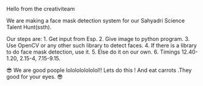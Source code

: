 Hello from the creativiteam

We are making a face mask detection system for our Sahyadri Science Talent Hunt(ssth).

Our steps are: 1. Get input from Esp. 2. Give image to python program. 3. Use OpenCV or any other such library to detect faces. 4. If there is a library to do face mask detection, use it. 5. Else do it on our own. 6. Timings 12.40-1.20, 2.15-4, 7.15-9.15.

😎 We are good poople lololololololol!! Lets do this ! And eat carrots .They good for your eyes. 😎
